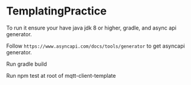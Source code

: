 # TemplatingPractice

To run it ensure your have java jdk 8 or higher, gradle, and async api generator.

Follow `https://www.asyncapi.com/docs/tools/generator` to get asyncapi generator.

Run gradle build

Run npm test at root of mqtt-client-template 
